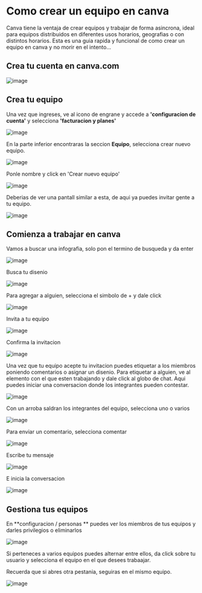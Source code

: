 # Como crear un equipo en canva

Canva tiene la ventaja de crear equipos y trabajar de forma asincrona, ideal para equipos distribuidos en diferentes usos horarios, geografias o con distintos horarios. Esta es una guia rapida y funcional de como crear un equipo en canva y no morir en el intento...


## Crea tu cuenta en canva.com

![image](https://user-images.githubusercontent.com/71740335/201002574-df242268-bfd6-4197-9b37-9dff3a0e6783.png)


## Crea tu equipo

Una vez que ingreses, ve al icono de engrane y accede a **'configuracion de cuenta'** y selecciona **'facturacion y planes'**

![image](https://user-images.githubusercontent.com/71740335/201001863-6aad6146-453e-4555-a83b-278a6b527004.png)

En la parte inferior encontraras la seccion **Equipo**, selecciona crear nuevo equipo.

![image](https://user-images.githubusercontent.com/71740335/201002072-f9d19e5f-1e76-49d5-afc1-57435a9ddd2d.png)

Ponle nombre y click en 'Crear nuevo equipo'

![image](https://user-images.githubusercontent.com/71740335/201002187-1fa8b7e1-3ea6-4bce-a8ef-4ff91dbfbd14.png)

Deberias de ver una pantall similar a esta, de aqui ya puedes invitar gente a tu equipo.

![image](https://user-images.githubusercontent.com/71740335/201002451-0d24c3cd-7985-47ef-ab80-6c22924b984f.png)


## Comienza a trabajar en canva

Vamos a buscar una infografia, solo pon el termino de busqueda y da enter

![image](https://user-images.githubusercontent.com/71740335/201002687-d78f5d24-4b36-4052-a742-66f9ca5f0f4e.png)

Busca tu disenio

![image](https://user-images.githubusercontent.com/71740335/201002983-29456663-3f6b-4816-8a25-322865b823fb.png)

Para agregar a alguien, selecciona el simbolo de + y dale click

![image](https://user-images.githubusercontent.com/71740335/201003405-988fd4fc-86e9-4a02-afdd-e1d40edebf2a.png)

Invita a tu equipo

![image](https://user-images.githubusercontent.com/71740335/201003611-59ff8d43-21fa-4465-aa8d-7fb4e9043183.png)

Confirma la invitacion

![image](https://user-images.githubusercontent.com/71740335/201003709-7bce7a4a-d361-49bf-aa14-97efc81a3b05.png)

Una vez que tu equipo acepte tu invitacion puedes etiquetar a los miembros poniendo comentarios o asignar un disenio. Para etiquetar a alguien, ve al elemento con el que esten trabajando y dale click al globo de chat. Aqui puedes iniciar una conversacion donde los integrantes pueden contestar.

![image](https://user-images.githubusercontent.com/71740335/201006344-a149b426-9daa-4495-9098-025dbffe50a0.png)

Con un arroba saldran los integrantes del equipo, selecciona uno o varios

![image](https://user-images.githubusercontent.com/71740335/201006430-c1a2037b-efd5-4221-9901-af6badc54a85.png)

Para enviar un comentario, selecciona comentar

![image](https://user-images.githubusercontent.com/71740335/201006608-bb2fd8de-6ca1-4704-acca-310b367d0f68.png)

Escribe tu mensaje 

![image](https://user-images.githubusercontent.com/71740335/201006748-704213e0-83cb-46cd-89ae-fcb65e83c083.png)

E inicia la conversacion

![image](https://user-images.githubusercontent.com/71740335/201006832-16f667fb-3633-4cc0-8f1e-1ea32d8b18b1.png)




## Gestiona tus equipos

En **configuracion / personas ** puedes ver los miembros de tus equipos y darles privilegios o eliminarlos

![image](https://user-images.githubusercontent.com/71740335/201004861-80b82770-a2c8-47d8-8d31-5d73222142ea.png)

Si perteneces a varios equipos puedes alternar entre ellos, da click sobre tu usuario y selecciona el equipo en el que desees trabaajar.

Recuerda que si abres otra pestania, seguiras en el mismo equipo.

![image](https://user-images.githubusercontent.com/71740335/201005058-40475002-69b2-4404-9dfb-bff151552ed6.png)









